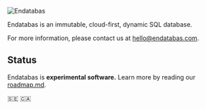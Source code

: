 ![Endatabas](https://www.endatabas.com/resources/images/github-banner-logo_3200x476.png)

Endatabas is an immutable, cloud-first, dynamic SQL database.

For more information, please contact us at [hello@endatabas.com](mailto:hello@endatabas.com).

## Status

Endatabas is **experimental software.** 
Learn more by reading our [roadmap.md](https://github.com/endatabas/endb/blob/main/doc/roadmap.md).

:sweden: :canada:
